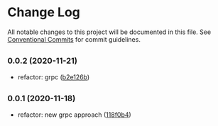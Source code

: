 # Change Log

All notable changes to this project will be documented in this file.
See [Conventional Commits](https://conventionalcommits.org) for commit guidelines.

## <small>0.0.2 (2020-11-21)</small>

* refactor: grpc ([b2e126b](https://github.com/gmahechas/erp/commit/b2e126b))





## <small>0.0.1 (2020-11-18)</small>

* refactor: new grpc approach ([118f0b4](https://github.com/gmahechas/erp/commit/118f0b4))
